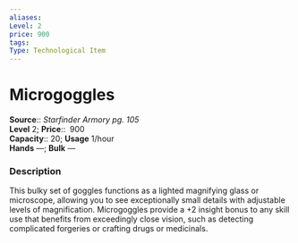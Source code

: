 ```yaml
---
aliases: 
Level: 2
price: 900
tags: 
Type: Technological Item
---
```


# Microgoggles

**Source**:: _Starfinder Armory pg. 105_  
**Level** 2;
**Price**::  900  
**Capacity**:: 20; **Usage** 1/hour  
**Hands** —; **Bulk** —

### Description

This bulky set of goggles functions as a lighted magnifying glass or microscope, allowing you to see exceptionally small details with adjustable levels of magnification. Microgoggles provide a +2 insight bonus to any skill use that benefits from exceedingly close vision, such as detecting complicated forgeries or crafting drugs or medicinals.
